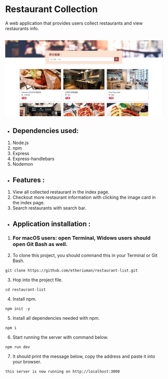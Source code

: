 # Restaurant Collection
  A web application that provides users collect restaurants and view restaurants info.


![Image](https://raw.githubusercontent.com/etheriuman/restaurant-list/master/restaurant-list_image.png)
---
- ## Dependencies used:
1. Node.js
2. npm
3. Express
4. Express-handlebars
5. Nodemon

- ## Features :
1. View all collected restaurant in the index page.
2. Checkout more restaurant information with clicking the image card in the index page.
3. Search restaurants with search bar.

- ## Application installation :
1. ### For macOS users: open Terminal, Widows users should open Git Bash as well.

2. To clone this project, you should command this in your Terminal or Git Bash.
```
git clone https://github.com/etheriuman/restaurant-list.git
```
3. Hop into the project file.
```
cd restaurant-list
```
4. Install npm.
```
npm init -y
```
5. Install all dependencies needed with npm.
```
npm i
```
6. Start running the server with command below.
```
npm run dev
```
7. It should print the message below, copy the address and paste it into your browser.
```
this server is now running on http://localhost:3000
```